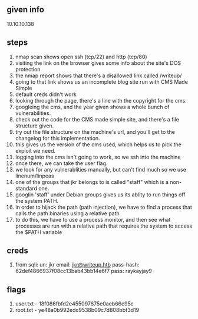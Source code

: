 ## given info

10.10.10.138

## steps

1. nmap scan shows open ssh (tcp/22) and http (tcp/80)
2. visiting the link on the browser gives some info about the site's DOS protection
3. the nmap report shows that there's a disallowed link called /writeup/
4. going to that link shows us an incomplete blog site run with CMS Made Simple
5. default creds didn't work
6. looking through the page, there's a line with the copyright for the cms.
7. googleing the cms, and the year given shows a whole bunch of vulnerabilities.
8. check out the code for the CMS made simple site, and there's a file structure given.
9. try out the file structure on the machine's url, and you'll get to the changelog for this implementation.
10. this gives us the version of the cms used, which helps us to pick the exploit we need.
11. logging into the cms isn't going to work, so we ssh into the machine
12. once there, we can take the user flag.
13. we look for any vulnerablities manually, but can't find much so we use linenum/linpeas
14. one of the groups that jkr belongs to is called "staff" which is a non-standard one.
15. googlin 'staff' under Debian groups gives us its ablity to run things off the system PATH.
16. in order to hijack the path (path injection), we have to find a process that calls the path binaries using a relative path
17. to do this, we have to use a process monitor, and then see what processes are run with a relative path that requires the system to access the $PATH variable

## creds

1. from sqli: un: jkr email: jkr@writeup.htb pass-hash: 62def4866937f08cc13bab43bb14e6f7 pass: raykayjay9

## flags

1. user.txt - 18f086fbfd2e455097675e0aeb66c95c
2. root.txt - ye48a0b992edc9538b09c7d808bbf3d19